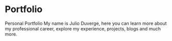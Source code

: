 # Portfolio
Personal Portfolio
My name is Julio Duverge, here you can learn more about my professional career, explore my experience, projects, blogs and much more.
